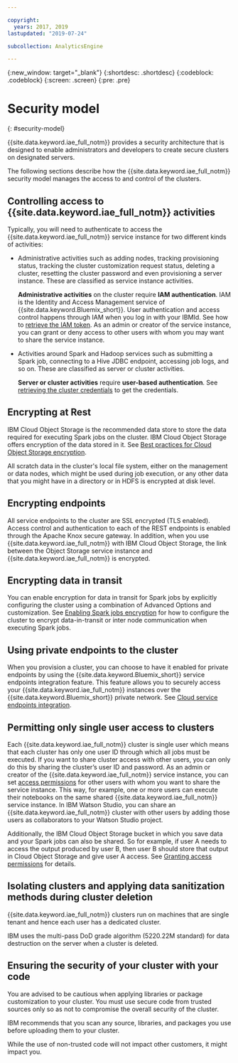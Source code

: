 ```yaml
---

copyright:
  years: 2017, 2019
lastupdated: "2019-07-24"

subcollection: AnalyticsEngine

---
```


{:new_window: target="_blank"}
{:shortdesc: .shortdesc}
{:codeblock: .codeblock}
{:screen: .screen}
{:pre: .pre}


# Security model
{: #security-model}

{{site.data.keyword.iae_full_notm}} provides a security architecture that is designed to enable administrators and developers to create secure clusters on designated servers.

The following sections describe how the {{site.data.keyword.iae_full_notm}} security model manages the access to and control of the clusters.

## Controlling access to {{site.data.keyword.iae_full_notm}} activities

Typically, you will need to authenticate to access the {{site.data.keyword.iae_full_notm}} service instance for two different kinds of activities:

- Administrative activities such as adding nodes, tracking provisioning status, tracking the cluster customization request status, deleting a cluster, resetting the cluster password and even provisioning a server instance. These are classified as service instance activities.

    **Administrative activities** on the cluster require **IAM  authentication**. IAM is the Identity and Access Management service of {{site.data.keyword.Bluemix_short}}. User authentication and access control happens through IAM when you log in with your IBMId. See how to [retrieve the IAM token](/docs/AnalyticsEngine?topic=AnalyticsEngine-retrieve-iam-token). As an admin or creator of the service instance, you can grant or deny access to  other users with whom you may want to share the service instance.
- Activities around Spark and Hadoop services such as submitting a Spark job, connecting to a Hive JDBC endpoint, accessing job logs, and so on. These are classified as server or cluster activities.

    **Server or cluster activities** require **user-based authentication**. See [retrieving the cluster credentials](/docs/AnalyticsEngine?topic=AnalyticsEngine-retrieve-cluster-credentials) to get the credentials.

## Encrypting at Rest

IBM Cloud Object Storage is the recommended data store to store the data required for executing Spark jobs on the cluster. IBM Cloud Object Storage offers encryption of the data stored in it.
See [Best practices for Cloud Object Storage encryption](/docs/AnalyticsEngine?topic=AnalyticsEngine-best-practices#encryption).

All scratch data in the cluster's local file system, either on the management or data nodes, which might be used during job execution, or any other data that you might have in a directory or in HDFS is encrypted at disk level.

## Encrypting endpoints

All service endpoints to the cluster are SSL encrypted (TLS enabled). Access control and authentication to each of the REST endpoints is enabled through the Apache Knox secure gateway. In addition, when you use {{site.data.keyword.iae_full_notm}} with IBM Cloud Object Storage, the link between the Object Storage service instance and {{site.data.keyword.iae_full_notm}} is encrypted.

## Encrypting data in transit

You can enable encryption for data in transit for Spark jobs by explicitly configuring the cluster using a combination of Advanced Options and customization. See [Enabling Spark jobs encryption](/docs/AnalyticsEngine?topic=AnalyticsEngine-spark-encryption) for how to configure the cluster to encrypt data-in-transit or inter node communication when executing Spark jobs.

## Using private endpoints to the cluster

When you provision a cluster, you can choose to have it enabled for private endpoints by using the {{site.data.keyword.Bluemix_short}} service endpoints integration feature. This feature allows you to securely access your {{site.data.keyword.iae_full_notm}} instances over the {{site.data.keyword.Bluemix_short}} private network. See [Cloud service endpoints integration](/docs/AnalyticsEngine?topic=AnalyticsEngine-service-endpoint-integration).

## Permitting only single user access to clusters

Each {{site.data.keyword.iae_full_notm}} cluster is single user which means that each cluster has only one user ID through which all jobs must be executed. If you want to share cluster access with other users, you can only do this by sharing the cluster’s user ID and password. As an admin or creator of the {{site.data.keyword.iae_full_notm}} service instance, you can set [access permissions](/docs/AnalyticsEngine?topic=AnalyticsEngine-grant-permissions) for other users with whom you want to share the service instance. This way, for example, one or more users can execute their notebooks on the same shared {{site.data.keyword.iae_full_notm}} service instance. In IBM Watson Studio, you can share an {{site.data.keyword.iae_full_notm}} cluster with other users by adding those users as collaborators to your Watson Studio project.

Additionally, the IBM Cloud Object Storage bucket in which you save data and your Spark jobs can also be shared. So for example, if user A needs to access the output produced by user B, then user B should store that output in Cloud Object Storage and give user A access. See [Granting access permissions](/docs/AnalyticsEngine?topic=AnalyticsEngine-grant-permissions) for details.

## Isolating clusters and applying data sanitization methods during  cluster deletion

{{site.data.keyword.iae_full_notm}} clusters run on machines that are single tenant and hence each user has a dedicated cluster.

IBM uses the multi-pass DoD grade algorithm (5220.22M standard) for data destruction on the server when a cluster is deleted.

## Ensuring the security of your cluster with your code

You are advised to be cautious when applying libraries or package customization to your cluster. You must use secure code from trusted sources only so as not to compromise the overall security of the cluster.

IBM recommends that you scan any source, libraries, and packages you use before uploading them to your cluster.

While the use of non-trusted code will not impact other customers, it might impact you.
